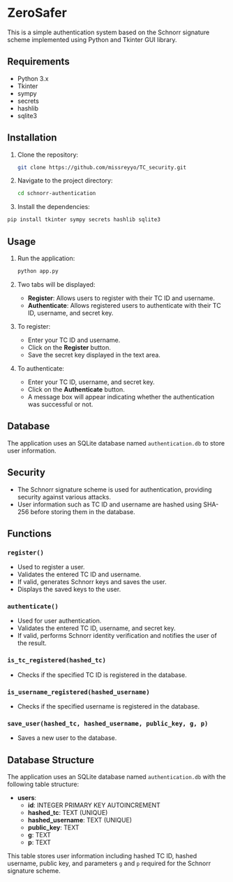 # ZeroSafer

This is a simple authentication system based on the Schnorr signature scheme implemented using Python and Tkinter GUI library.

## Requirements

- Python 3.x
- Tkinter
- sympy
- secrets
- hashlib
- sqlite3

## Installation

1. Clone the repository:
    ```bash
    git clone https://github.com/missreyyo/TC_security.git
    ```

2. Navigate to the project directory:
    ```bash
    cd schnorr-authentication
    ```

3. Install the dependencies:

```bash
pip install tkinter sympy secrets hashlib sqlite3
```
## Usage

1. Run the application:
    ```bash
    python app.py
    ```

2. Two tabs will be displayed:
    - **Register**: Allows users to register with their TC ID and username.
    - **Authenticate**: Allows registered users to authenticate with their TC ID, username, and secret key.

3. To register:
    - Enter your TC ID and username.
    - Click on the **Register** button.
    - Save the secret key displayed in the text area.

4. To authenticate:
    - Enter your TC ID, username, and secret key.
    - Click on the **Authenticate** button.
    - A message box will appear indicating whether the authentication was successful or not.

## Database

The application uses an SQLite database named `authentication.db` to store user information.

## Security

- The Schnorr signature scheme is used for authentication, providing security against various attacks.
- User information such as TC ID and username are hashed using SHA-256 before storing them in the database.
## Functions

### `register()`

- Used to register a user.
- Validates the entered TC ID and username.
- If valid, generates Schnorr keys and saves the user.
- Displays the saved keys to the user.

### `authenticate()`

- Used for user authentication.
- Validates the entered TC ID, username, and secret key.
- If valid, performs Schnorr identity verification and notifies the user of the result.

### `is_tc_registered(hashed_tc)`

- Checks if the specified TC ID is registered in the database.

### `is_username_registered(hashed_username)`

- Checks if the specified username is registered in the database.

### `save_user(hashed_tc, hashed_username, public_key, g, p)`

- Saves a new user to the database.

## Database Structure

The application uses an SQLite database named `authentication.db` with the following table structure:

- **users**:
  - **id**: INTEGER PRIMARY KEY AUTOINCREMENT
  - **hashed_tc**: TEXT (UNIQUE)
  - **hashed_username**: TEXT (UNIQUE)
  - **public_key**: TEXT
  - **g**: TEXT
  - **p**: TEXT

This table stores user information including hashed TC ID, hashed username, public key, and parameters `g` and `p` required for the Schnorr signature scheme.